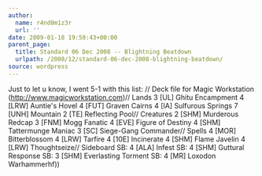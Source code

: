 ```yaml
---
author:
  name: r4nd0m1z3r
  url: ''
date: 2009-01-18 19:59:43+00:00
parent_page:
  title: Standard 06 Dec 2008 -- Blightning Beatdown
  urlpath: /2008/12/standard-06-dec-2008-blightning-beatdown/
source: wordpress
---
```


Just to let u know, I went 5-1 with this list: // Deck file for Magic Workstation (<a href="http://www.magicworkstation.com" rel="nofollow">http://www.magicworkstation.com</a>)// Lands      3 [UL] Ghitu Encampment      4 [LRW] Auntie's Hovel      4 [FUT] Graven Cairns      4 [IA] Sulfurous Springs      7 [UNH] Mountain      2 [TE] Reflecting Pool// Creatures      2 [SHM] Murderous Redcap      3 [FNM] Mogg Fanatic      4 [EVE] Figure of Destiny      4 [SHM] Tattermunge Maniac      3 [SC] Siege-Gang Commander// Spells      4 [MOR] Bitterblossom      4 [LRW] Tarfire      4 [10E] Incinerate      4 [SHM] Flame Javelin      4 [LRW] Thoughtseize// Sideboard  SB: 4 [ALA] Infest  SB: 4 [SHM] Guttural Response  SB: 3 [SHM] Everlasting Torment  SB: 4 [MR] Loxodon Warhammerhf))